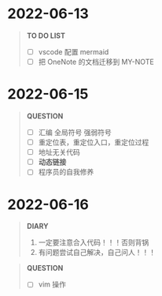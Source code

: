 # 2022-06-13

> **TO DO LIST**
> - [ ] vscode 配置 mermaid
> - [ ] 把 OneNote 的文档迁移到 MY-NOTE

# 2022-06-15

> **QUESTION**
> - [ ] 汇编 全局符号 强弱符号
> - [ ] 重定位表，重定位入口，重定位过程
> - [ ] 地址无关代码
> - [ ] **动态链接**
> - [ ] 程序员的自我修养

# 2022-06-16

> **DIARY**
> 1. 一定要注意合入代码！！！否则背锅
> 2. 有问题尝试自己解决，自己问人！！！

> **QUESTION**
> - [ ] vim 操作
